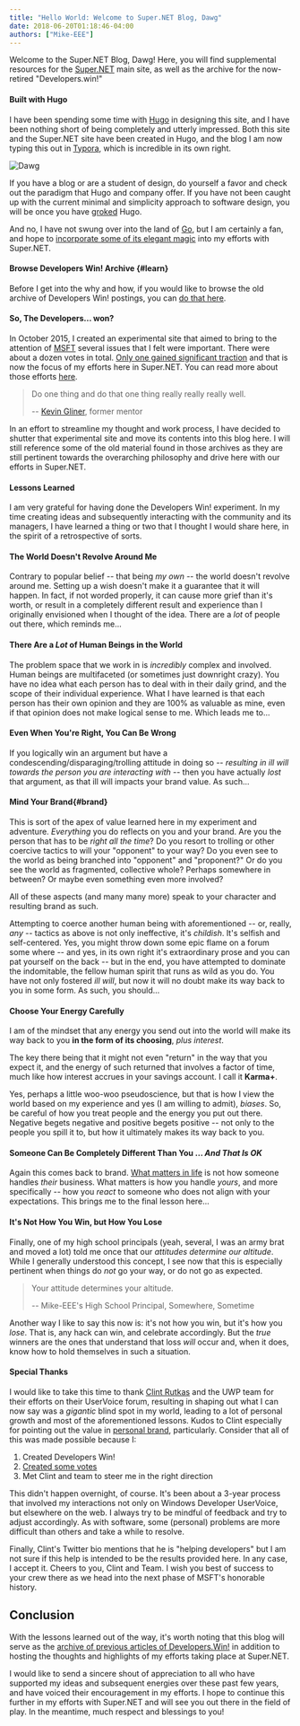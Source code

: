 ```yaml
---
title: "Hello World: Welcome to Super.NET Blog, Dawg"
date: 2018-06-20T01:18:46-04:00
authors: ["Mike-EEE"]
---
```


Welcome to the Super.NET Blog, Dawg!  Here, you will find supplemental resources for the [Super.NET](https://superdotnet.run/) main site, as well as the archive for the now-retired "Developers.win!"

#### Built with Hugo

I have been spending some time with [Hugo](https://gohugo.io) in designing this site, and I have been nothing short of being completely and utterly impressed.  Both this site and the Super.NET site have been created in Hugo, and the blog I am now typing this out in [Typora](https://typora.io/), which is incredible in its own right.

![Dawg](/images/Dawg.jpg)

If you have a blog or are a student of design, do yourself a favor and check out the paradigm that Hugo and company offer.  If you have not been caught up with the current minimal and simplicity approach to software design, you will be once you have [groked](https://en.wikipedia.org/wiki/Grok) Hugo.

And no, I have not swung over into the land of [Go](https://golang.org/), but I am certainly a fan, and hope to [incorporate some of its elegant magic](https://en.wikipedia.org/wiki/Ren%C3%A9_Girard#Mimetic_desire) into my efforts with Super.NET.

#### Browse Developers Win! Archive {#learn}

Before I get into the why and how, if you would like to browse the old archive of Developers Win! postings, you can [do that here](/categories/developers-win/).

#### So, The Developers... won?

In October 2015, I created an experimental site that aimed to bring to the attention of [MSFT](/2018/06/msft-vs-ms/) several issues that I felt were important.  There were about a dozen votes in total.  [Only one gained significant traction](https://visualstudio.uservoice.com/forums/121579-visual-studio-ide/suggestions/10027638-create-a-ubiquitous-net-client-application-develo) and that is now the focus of my efforts here in Super.NET.  You can read more about those efforts [here](https://superdotnet.run).

> Do one thing and do that one thing really really really well.
>
> -- [Kevin Gliner](http://www.kevingliner.com/), former mentor

In an effort to streamline my thought and work process, I have decided to shutter that experimental site and move its contents into this blog here.  I will still reference some of the old material found in those archives as they are still pertinent towards the overarching philosophy and drive here with our efforts in Super.NET.

#### Lessons Learned

I am very grateful for having done the Developers Win! experiment.  In my time creating ideas and subsequently interacting with the community and its managers, I have learned a thing or two that I thought I would share here, in the spirit of a retrospective of sorts.

#### The World Doesn't Revolve Around Me

Contrary to popular belief -- that being *my own* -- the world doesn't revolve around me.  Setting up a wish doesn't make it a guarantee that it will happen.  In fact, if not worded properly, it can cause more grief than it's worth, or result in a completely different result and experience than I originally envisioned when I thought of the idea.  There are a *lot* of people out there, which reminds me...

#### There Are a *Lot* of Human Beings in the World

The problem space that we work in is _incredibly_ complex and involved.  Human beings are multifaceted (or sometimes just downright crazy).  You have no idea what each person has to deal with in their daily grind, and the scope of their individual experience.  What I have learned is that each person has their own opinion and they are 100% as valuable as mine, even if that opinion does not make logical sense to me.  Which leads me to...

#### Even When You're Right, You Can Be Wrong

If you logically win an argument but have a condescending/disparaging/trolling attitude in doing so -- *resulting in ill will towards the person you are interacting with* -- then you have actually *lost* that argument, as that ill will impacts your brand value.  As such...

#### Mind Your Brand{#brand}

This is sort of the apex of value learned here in my experiment and adventure.  *Everything* you do reflects on you and your brand.  Are you the person that has to be *right all the time*?  Do you resort to trolling or other coercive tactics to will your "opponent" to your way?  Do you even see to the world as being branched into "opponent" and "proponent?"  Or do you see the world as fragmented, collective whole?  Perhaps somewhere in between?  Or maybe even something even more involved?

All of these aspects (and many many more) speak to your character and resulting brand as such.

Attempting to coerce another human being with aforementioned -- or, really, *any* -- tactics as above is not only ineffective, it's *childish*.  It's selfish and self-centered.  Yes, you might throw down some epic flame on a forum some where -- and yes, in its own right it's extraordinary prose and you can pat yourself on the back -- but in the end, you have attempted to dominate the indomitable, the fellow human spirit that runs as wild as you do.  You have not only fostered *ill will*, but now it will no doubt make its way back to you in some form.  As such, you should...

#### Choose Your Energy Carefully

I am of the mindset that any energy you send out into the world will make its way back to you **in the form of its choosing**, *plus interest*.  

The key there being that it might not even "return" in the way that you expect it, and the energy of such returned that involves a factor of time, much like how interest accrues in your savings account.  I call it **Karma+**.  

Yes, perhaps a little woo-woo pseudoscience, but that is how I view the world based on my experience and yes (I am willing to admit), *biases*.  So, be careful of how you treat people and the energy you put out there.  Negative begets negative and positive begets positive -- not only to the people you spill it to, but how it ultimately makes its way back to you.

#### Someone Can Be Completely Different Than You ... *And That Is OK*

Again this comes back to brand.  [What matters in life](https://youtu.be/Oo9buo9Mtos) is not how someone handles *their* business.  What matters is how you handle *yours*, and more specifically -- how you *react* to someone who does not align with your expectations.  This brings me to the final lesson here...

#### It's Not How You Win, but How You Lose

Finally, one of my high school principals (yeah, several, I was an army brat and moved a lot) told me once that our _attitudes determine our altitude_.  While I generally understood this concept, I see now that this is especially pertinent when things do _not_ go your way, or do not go as expected.  

> Your attitude determines your altitude.
>
> -- Mike-EEE's High School Principal, Somewhere, Sometime

Another way I like to say this now is: it's not how you win, but it's how you _lose_.  That is, any hack can win, and celebrate accordingly.  But the _true_ winners are the ones that understand that loss _will_ occur and, when it does, know how to hold themselves in such a situation.

#### Special Thanks

I would like to take this time to thank [Clint Rutkas](https://twitter.com/ClintRutkas) and the UWP team for their efforts on their UserVoice forum, resulting in shaping out what I can now say was a *gigantic* blind spot in my world, leading to a lot of personal growth and most of the aforementioned lessons.  Kudos to Clint especially for pointing out the value in [personal brand](#brand), particularly.  Consider that all of this was made possible because I:

1. Created Developers Win!
2. [Created some votes](https://wpdev.uservoice.com/)
3. Met Clint and team to steer me in the right direction

This didn't happen overnight, of course.  It's been about a 3-year process that involved my interactions not only on Windows Developer UserVoice, but elsewhere on the web.  I always try to be mindful of feedback and try to adjust accordingly.  As with software, some (personal) problems are more difficult than others and take a while to resolve.

Finally, Clint's Twitter bio mentions that he is "helping developers" but I am not sure if this help is intended to be the results provided here.  In any case, I accept it.  Cheers to you, Clint and Team.  I wish you best of success to your crew there as we head into the next  phase of MSFT's honorable history.

## Conclusion

With the lessons learned out of the way, it's worth noting that this blog will serve as the [archive of previous articles of Developers.Win!](/categories/developers-win/) in addition to hosting the thoughts and highlights of my efforts taking place at Super.NET.  

I would like to send a sincere shout of appreciation to all who have supported my ideas and subsequent energies over these past few years, and have voiced their encouragement in my efforts.  I hope to continue this further in my efforts with Super.NET and will see you out there in the field of play.  In the meantime, much respect and blessings to you!